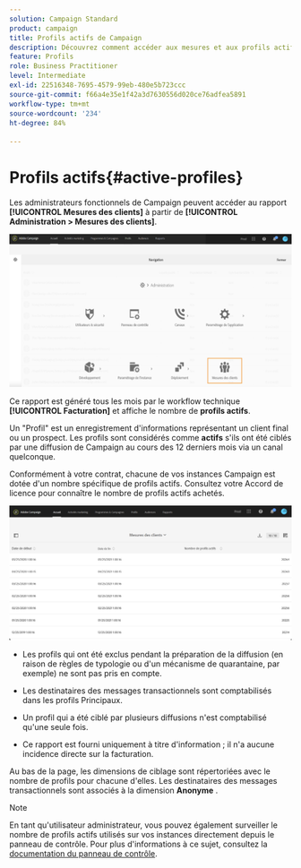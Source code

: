 ```yaml
---
solution: Campaign Standard
product: campaign
title: Profils actifs de Campaign
description: Découvrez comment accéder aux mesures et aux profils actifs des clients
feature: Profils
role: Business Practitioner
level: Intermediate
exl-id: 22516348-7695-4579-99eb-480e5b723ccc
source-git-commit: f66a4e35e1f42a3d7630556d020ce76adfea5891
workflow-type: tm+mt
source-wordcount: '234'
ht-degree: 84%

---
```


# Profils actifs{#active-profiles}

Les administrateurs fonctionnels de Campaign peuvent accéder au rapport **[!UICONTROL Mesures des clients]** à partir de **[!UICONTROL Administration > Mesures des clients]**.

![](assets/audience_customer_metrics.png)

Ce rapport est généré tous les mois par le workflow technique **[!UICONTROL Facturation]** et affiche le nombre de **profils actifs**.

Un &quot;Profil&quot; est un enregistrement d&#39;informations représentant un client final ou un prospect. Les profils sont considérés comme **actifs** s&#39;ils ont été ciblés par une diffusion de Campaign au cours des 12 derniers mois via un canal quelconque.

Conformément à votre contrat, chacune de vos instances Campaign est dotée d&#39;un nombre spécifique de profils actifs. Consultez votre Accord de licence pour connaître le nombre de profils actifs achetés.

![](assets/audience_active_profiles_list.png)



* Les profils qui ont été exclus pendant la préparation de la diffusion (en raison de règles de typologie ou d&#39;un mécanisme de quarantaine, par exemple) ne sont pas pris en compte.

* Les destinataires des messages transactionnels sont comptabilisés dans les profils Principaux.

* Un profil qui a été ciblé par plusieurs diffusions n&#39;est comptabilisé qu&#39;une seule fois.

* Ce rapport est fourni uniquement à titre d&#39;information ; il n&#39;a aucune incidence directe sur la facturation.

Au bas de la page, les dimensions de ciblage sont répertoriées avec le nombre de profils pour chacune d&#39;elles. Les destinataires des messages transactionnels sont associés à la dimension **Anonyme** .

>[!NOTE]
>
>En tant qu&#39;utilisateur administrateur, vous pouvez également surveiller le nombre de profils actifs utilisés sur vos instances directement depuis le panneau de contrôle. Pour plus d&#39;informations à ce sujet, consultez la [documentation du panneau de contrôle](https://experienceleague.adobe.com/docs/control-panel/using/performance-monitoring/active-profiles-monitoring.html?lang=fr).

